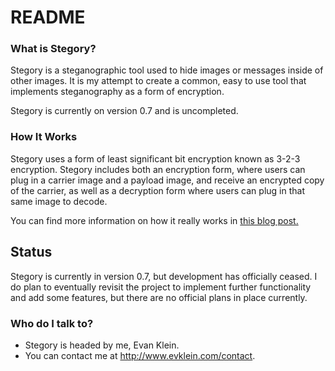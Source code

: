 # README #

### What is Stegory? ###

Stegory is a steganographic tool used to hide images or messages inside of other images. It is my attempt to create a common, easy to use tool that implements steganography as a form of encryption. 

Stegory is currently on version 0.7 and is uncompleted.

### How It Works ####
Stegory uses a form of least significant bit encryption known as 3-2-3 encryption. Stegory includes both an encryption form, where users can plug in a carrier image and a payload image, and receive an encrypted copy of the carrier, as well as a decryption form where users can plug in that same image to decode.

You can find more information on how it really works in [this blog post.](http://www.evklein.com/blog/Steganography)

## Status ##
Stegory is currently in version 0.7, but development has officially ceased. I do plan to eventually revisit the project to implement further functionality and add some features, but there are no official plans in place currently.

### Who do I talk to? ###

* Stegory is headed by me, Evan Klein.
* You can contact me at http://www.evklein.com/contact.



